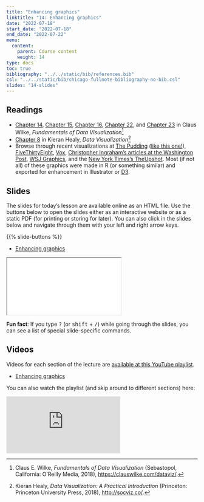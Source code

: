 ```yaml
---
title: "Enhancing graphics"
linktitle: "14: Enhancing graphics"
date: "2022-07-18"
start_date: "2022-07-18"
end_date: "2022-07-22"
menu:
  content:
    parent: Course content
    weight: 14
type: docs
toc: true
bibliography: "../../static/bib/references.bib"
csl: "../../static/bib/chicago-fullnote-bibliography-no-bib.csl"
slides: "14-slides"
---
```


## Readings

-   <i class="fas fa-book"></i> [Chapter 14](https://clauswilke.com/dataviz/proportional-ink.html), [Chapter 15](https://clauswilke.com/dataviz/overlapping-points.html), [Chapter 16](https://clauswilke.com/dataviz/color-pitfalls.html), [Chapter 22](https://clauswilke.com/dataviz/avoid-line-drawings.html), and [Chapter 23](https://clauswilke.com/dataviz/no-3d.html) in Claus Wilke, *Fundamentals of Data Visualization*[^1]
-   <i class="fas fa-book"></i> [Chapter 8](http://socviz.co/refineplots.html) in Kieran Healy, *Data Visualization*[^2]
-   Browse through recent visualizations at [The Pudding](https://pudding.cool/) ([like this one!](https://pudding.cool/2018/08/pockets/)), [FiveThirtyEight](https://fivethirtyeight.com/), [Vox](https://www.vox.com/), [Christopher Ingraham’s articles at the Washington Post](https://www.washingtonpost.com/people/christopher-ingraham/?utm_term=.3bfc09eea703), [WSJ Graphics](https://graphics.wsj.com/), and the [New York Times’s TheUpshot](https://www.nytimes.com/section/upshot). Most (if not all) of these graphics were made in R (or something similar) and exported for enhancement in Illustrator or [D3](https://d3js.org/).

## Slides

The slides for today’s lesson are available online as an HTML file. Use the buttons below to open the slides either as an interactive website or as a static PDF (for printing or storing for later). You can also click in the slides below and navigate through them with your left and right arrow keys.

{{% slide-buttons %}}

<ul class="nav nav-tabs" id="slide-tabs" role="tablist">
<li class="nav-item">
<a class="nav-link active" id="enhancing-graphics-tab" data-toggle="tab" href="#enhancing-graphics" role="tab" aria-controls="enhancing-graphics" aria-selected="true">Enhancing graphics</a>
</li>
</ul>

<div id="slide-tabs" class="tab-content">

<div id="enhancing-graphics" class="tab-pane fade show active" role="tabpanel" aria-labelledby="enhancing-graphics-tab">

<div class="embed-responsive embed-responsive-16by9">

<iframe class="embed-responsive-item" src="/slides/14-slides.html#1">
</iframe>

</div>

</div>

</div>

<div class="fyi">

**Fun fact**: If you type <kbd>?</kbd> (or <kbd>shift</kbd> + <kbd>/</kbd>) while going through the slides, you can see a list of special slide-specific commands.

</div>

## Videos

Videos for each section of the lecture are [available at this YouTube playlist](https://www.youtube.com/playlist?list=PLS6tnpTr39sFmumDMzu8ZXSo2zwLN5Q2H).

-   [Enhancing graphics](https://www.youtube.com/watch?v=ZnajGmnaC78&list=PLS6tnpTr39sFmumDMzu8ZXSo2zwLN5Q2H)

You can also watch the playlist (and skip around to different sections) here:

<div class="embed-responsive embed-responsive-16by9">

<iframe class="embed-responsive-item" src="https://www.youtube.com/embed/playlist?list=PLS6tnpTr39sFmumDMzu8ZXSo2zwLN5Q2H" frameborder="0" allow="accelerometer; autoplay; encrypted-media; gyroscope; picture-in-picture" allowfullscreen>
</iframe>

</div>

[^1]: Claus E. Wilke, *Fundamentals of Data Visualization* (Sebastopol, California: O’Reilly Media, 2018), <https://clauswilke.com/dataviz/>.

[^2]: Kieran Healy, *Data Visualization: A Practical Introduction* (Princeton: Princeton University Press, 2018), <http://socviz.co/>.
